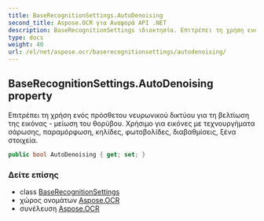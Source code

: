 ```yaml
---
title: BaseRecognitionSettings.AutoDenoising
second_title: Aspose.OCR για Αναφορά API .NET
description: BaseRecognitionSettings ιδιοκτησία. Επιτρέπει τη χρήση ενός πρόσθετου νευρωνικού δικτύου για τη βελτίωση της εικόνας  μείωση του θορύβου. Χρήσιμο για εικόνες με τεχνουργήματα σάρωσης παραμόρφωση κηλίδες φωτοβολίδες διαβαθμίσεις ξένα στοιχεία.
type: docs
weight: 40
url: /el/net/aspose.ocr/baserecognitionsettings/autodenoising/
---
```

## BaseRecognitionSettings.AutoDenoising property

Επιτρέπει τη χρήση ενός πρόσθετου νευρωνικού δικτύου για τη βελτίωση της εικόνας - μείωση του θορύβου. Χρήσιμο για εικόνες με τεχνουργήματα σάρωσης, παραμόρφωση, κηλίδες, φωτοβολίδες, διαβαθμίσεις, ξένα στοιχεία.

```csharp
public bool AutoDenoising { get; set; }
```

### Δείτε επίσης

* class [BaseRecognitionSettings](../)
* χώρος ονομάτων [Aspose.OCR](../../baserecognitionsettings/)
* συνέλευση [Aspose.OCR](../../../)


